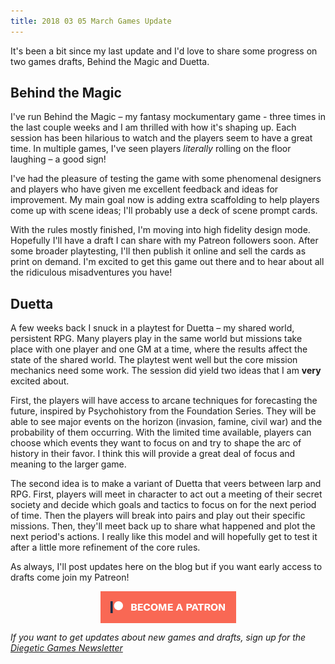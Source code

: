 ```yaml
---
title: 2018 03 05 March Games Update
---
```


It's been a bit since my last update and I'd love to share some progress on two games drafts, Behind the Magic and Duetta.

## Behind the Magic

I've run Behind the Magic – my fantasy mockumentary game - three times in the last couple weeks and I am thrilled with how it's shaping up. Each session has been hilarious to watch and the players seem to have a great time. In multiple games, I've seen players *literally* rolling on the floor laughing – a good sign!

I've had the pleasure of testing the game with some phenomenal designers and players who have given me excellent feedback and ideas for improvement. My main goal now is adding extra scaffolding to help players come up with scene ideas; I'll probably use a deck of scene prompt cards.

With the rules mostly finished, I'm moving into high fidelity design mode. Hopefully I'll have a draft I can share with my Patreon followers soon. After some broader playtesting, I'll then publish it online and sell the cards as print on demand. I'm excited to get this game out there and to hear about all the ridiculous misadventures you have!

## Duetta

A few weeks back I snuck in a playtest for Duetta – my shared world, persistent RPG. Many players play in the same world but missions take place with one player and one GM at a time, where the results affect the state of the shared world. The playtest went well but the core mission mechanics need some work. The session did yield two ideas that I am **very** excited about.

First, the players will have access to arcane techniques for forecasting the future, inspired by Psychohistory from the Foundation Series. They will be able to see major events on the horizon (invasion, famine, civil war) and the probability of them occurring. With the limited time available, players can choose which events they want to focus on and try to shape the arc of history in their favor. I think this will provide a great deal of focus and meaning to the larger game.

The second idea is to make a variant of Duetta that veers between larp and RPG. First, players will meet in character to act out a meeting of their secret society and decide which goals and tactics to focus on for the next period of time. Then the players will break into pairs and play out their specific missions. Then, they'll meet back up to share what happened and plot the next period's actions. I really like this model and will hopefully get to test it after a little more refinement of the core rules.

As always, I'll post updates here on the blog but if you want early access to drafts come join my Patreon!

<div class="">
    <a href="https://www.patreon.com/bePatron?u=554536"><img src="/img/become_a_patron_button.png" alt="become a backer on Patreon" style="display:block; margin:auto"></a>
</div>

*If you want to get updates about new games and drafts, sign up for the [Diegetic Games Newsletter](http://diegeticgames.us9.list-manage1.com/subscribe?u=e4f0b45dd4eb576171853a903&id=cacabf37ec)*
